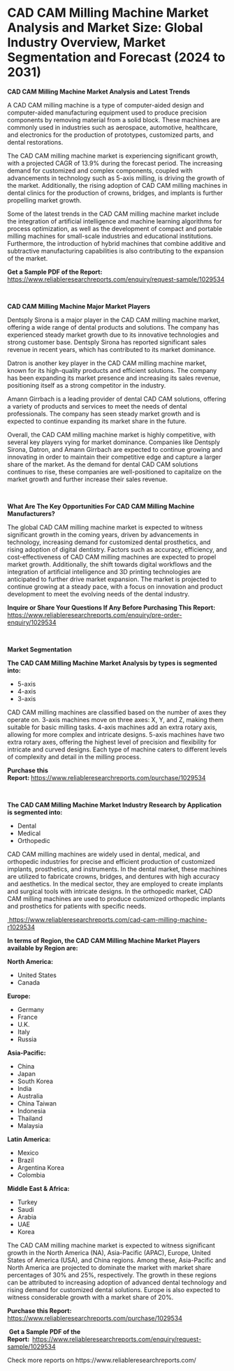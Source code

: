 <p><h1>CAD CAM Milling Machine Market Analysis and Market Size: Global Industry Overview, Market Segmentation and Forecast (2024 to 2031)</h1></p><p><strong>CAD CAM Milling Machine Market Analysis and Latest Trends</strong></p>
<p><p>A CAD CAM milling machine is a type of computer-aided design and computer-aided manufacturing equipment used to produce precision components by removing material from a solid block. These machines are commonly used in industries such as aerospace, automotive, healthcare, and electronics for the production of prototypes, customized parts, and dental restorations.</p><p>The CAD CAM milling machine market is experiencing significant growth, with a projected CAGR of 13.9% during the forecast period. The increasing demand for customized and complex components, coupled with advancements in technology such as 5-axis milling, is driving the growth of the market. Additionally, the rising adoption of CAD CAM milling machines in dental clinics for the production of crowns, bridges, and implants is further propelling market growth.</p><p>Some of the latest trends in the CAD CAM milling machine market include the integration of artificial intelligence and machine learning algorithms for process optimization, as well as the development of compact and portable milling machines for small-scale industries and educational institutions. Furthermore, the introduction of hybrid machines that combine additive and subtractive manufacturing capabilities is also contributing to the expansion of the market.</p></p>
<p><strong>Get a Sample PDF of the Report:&nbsp;</strong> <a href="https://www.reliableresearchreports.com/enquiry/request-sample/1029534">https://www.reliableresearchreports.com/enquiry/request-sample/1029534</a></p>
<p>&nbsp;</p>
<p><strong>CAD CAM Milling Machine Major Market Players</strong></p>
<p><p>Dentsply Sirona is a major player in the CAD CAM milling machine market, offering a wide range of dental products and solutions. The company has experienced steady market growth due to its innovative technologies and strong customer base. Dentsply Sirona has reported significant sales revenue in recent years, which has contributed to its market dominance.</p><p>Datron is another key player in the CAD CAM milling machine market, known for its high-quality products and efficient solutions. The company has been expanding its market presence and increasing its sales revenue, positioning itself as a strong competitor in the industry.</p><p>Amann Girrbach is a leading provider of dental CAD CAM solutions, offering a variety of products and services to meet the needs of dental professionals. The company has seen steady market growth and is expected to continue expanding its market share in the future.</p><p>Overall, the CAD CAM milling machine market is highly competitive, with several key players vying for market dominance. Companies like Dentsply Sirona, Datron, and Amann Girrbach are expected to continue growing and innovating in order to maintain their competitive edge and capture a larger share of the market. As the demand for dental CAD CAM solutions continues to rise, these companies are well-positioned to capitalize on the market growth and further increase their sales revenue.</p></p>
<p>&nbsp;</p>
<p><strong>What Are The Key Opportunities For CAD CAM Milling Machine Manufacturers?</strong></p>
<p><p>The global CAD CAM milling machine market is expected to witness significant growth in the coming years, driven by advancements in technology, increasing demand for customized dental prosthetics, and rising adoption of digital dentistry. Factors such as accuracy, efficiency, and cost-effectiveness of CAD CAM milling machines are expected to propel market growth. Additionally, the shift towards digital workflows and the integration of artificial intelligence and 3D printing technologies are anticipated to further drive market expansion. The market is projected to continue growing at a steady pace, with a focus on innovation and product development to meet the evolving needs of the dental industry.</p></p>
<p><strong>Inquire or Share Your Questions If Any Before Purchasing This Report:</strong> <a href="https://www.reliableresearchreports.com/enquiry/pre-order-enquiry/1029534">https://www.reliableresearchreports.com/enquiry/pre-order-enquiry/1029534</a></p>
<p>&nbsp;</p>
<p><strong>Market Segmentation</strong></p>
<p><strong>The CAD CAM Milling Machine Market Analysis by types is segmented into:</strong></p>
<p><ul><li>5-axis</li><li>4-axis</li><li>3-axis</li></ul></p>
<p><p>CAD CAM milling machines are classified based on the number of axes they operate on. 3-axis machines move on three axes: X, Y, and Z, making them suitable for basic milling tasks. 4-axis machines add an extra rotary axis, allowing for more complex and intricate designs. 5-axis machines have two extra rotary axes, offering the highest level of precision and flexibility for intricate and curved designs. Each type of machine caters to different levels of complexity and detail in the milling process.</p></p>
<p><strong>Purchase this Report:&nbsp;</strong><a href="https://www.reliableresearchreports.com/purchase/1029534">https://www.reliableresearchreports.com/purchase/1029534</a></p>
<p>&nbsp;</p>
<p><strong>The CAD CAM Milling Machine Market Industry Research by Application is segmented into:</strong></p>
<p><ul><li>Dental</li><li>Medical</li><li>Orthopedic</li></ul></p>
<p><p>CAD CAM milling machines are widely used in dental, medical, and orthopedic industries for precise and efficient production of customized implants, prosthetics, and instruments. In the dental market, these machines are utilized to fabricate crowns, bridges, and dentures with high accuracy and aesthetics. In the medical sector, they are employed to create implants and surgical tools with intricate designs. In the orthopedic market, CAD CAM milling machines are used to produce customized orthopedic implants and prosthetics for patients with specific needs.</p></p>
<p><a href="https://www.reliableresearchreports.com/cad-cam-milling-machine-r1029534">&nbsp;https://www.reliableresearchreports.com/cad-cam-milling-machine-r1029534</a></p>
<p><strong>In terms of Region, the CAD CAM Milling Machine Market Players available by Region are:</strong></p>
<p>
    <p> <strong> North America: </strong>
        <ul>
            <li>United States</li>
            <li>Canada</li>
        </ul>
        </p> 
    <p> <strong> Europe: </strong>
        <ul>
            <li>Germany</li>
            <li>France</li>
            <li>U.K.</li>
            <li>Italy</li>
            <li>Russia</li>
        </ul>
        </p> 
    <p> <strong> Asia-Pacific: </strong>
        <ul>
            <li>China</li>
            <li>Japan</li>
            <li>South Korea</li>
            <li>India</li>
            <li>Australia</li>
            <li>China Taiwan</li>
            <li>Indonesia</li>
            <li>Thailand</li>
            <li>Malaysia</li>
        </ul>
        </p> 
    <p> <strong> Latin America: </strong>
        <ul>
            <li>Mexico</li>
            <li>Brazil</li>
            <li>Argentina Korea</li>
            <li>Colombia</li>
        </ul>
        </p> 
    <p> <strong> Middle East & Africa: </strong>
        <ul>
            <li>Turkey</li>
            <li>Saudi</li>
            <li>Arabia</li>
            <li>UAE</li>
            <li>Korea</li>
        </ul>
    </p>
    </p>
<p><p>The CAD CAM milling machine market is expected to witness significant growth in the North America (NA), Asia-Pacific (APAC), Europe, United States of America (USA), and China regions. Among these, Asia-Pacific and North America are projected to dominate the market with market share percentages of 30% and 25%, respectively. The growth in these regions can be attributed to increasing adoption of advanced dental technology and rising demand for customized dental solutions. Europe is also expected to witness considerable growth with a market share of 20%.</p></p>
<p><strong>Purchase this Report: </strong><a href="https://www.reliableresearchreports.com/purchase/1029534">https://www.reliableresearchreports.com/purchase/1029534</a></p>
<p>&nbsp;<strong>Get a Sample PDF of the Report:&nbsp;&nbsp;</strong><a href="https://www.reliableresearchreports.com/enquiry/request-sample/1029534">https://www.reliableresearchreports.com/enquiry/request-sample/1029534</a></p>
<p><strong></strong></p>
<p>Check more reports on https://www.reliableresearchreports.com/</p>